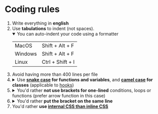 # Coding rules

<ol>
<li>Write everything in <b>english</b></li>
<li>Use <b>tabulations</b> to indent (not spaces).</li>
<details open>
	<summary>You can auto-indent your code using a formatter</summary>
	<table>
		<tr>
			<td>MacOS</td>
			<td>Shift + Alt + F</td>
		</tr>
		<tr>
			<td>Windows</td>
			<td>Shift + Alt + F</td>
		</tr>
		<tr>
			<td>Linux</td>
			<td>Ctrl + Shift + I</td>
		</tr>
	</table>
</details>

<li>Avoid having more than 400 lines per file</li>
<li>
<details>
	<summary>Use <b><a href="https://en.wikipedia.org/wiki/Snake_case" target="_blank">snake case</a> for functions and variables</b>, and <b><a href="https://en.wikipedia.org/wiki/Camel_case" target="_blank">camel case</a> for classes</b> (applicable to <a href="https://reactjs.org/docs/hooks-intro.html" target="_blank">hooks</a>)</summary>
	
```js
// Correct
function my_function() {
	// ...
	return true;
}
// DON'T
function MyFunction() {
	// ...
	return true;
}

// Correct
function MyHook() {
	// ...
	return <img/>;
}
// DON'T
function my_hook() {
	// ...
	return <img/>;
}
```
</details></li>
<li><details>
	<summary>You'd rather <b>not use brackets for one-lined</b> conditions, loops or functions (prefer arrow function in this case)</summary>

```js
// Correct
if (test)
	return true;

// Correct
if (test) return true;

// DON'T
if (test) {
	return true;
}

// Correct
const func = () => true;
const MyHook = () => <img/>;

// DON'T
function my_function() {
	return true;
}
```
</details></li>

<li><details>
	<summary>You'd rather <b>put the bracket on the same line</b></summary>

```js
// Correct
function my_function() {
	// ...
	return true;
}
// DON'T
function MyFunction() {
	// ...
	return true;
}
```
</details></li>

<li>You'd rather <b>use <a href="https://www.hostinger.com/tutorials/difference-between-inline-external-and-internal-css" target="_blank">internal CSS than inline CSS</a></b></li>

</ol>
